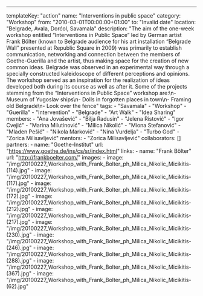 ---
  templateKey: "action"
  name: "Interventions in public space"
  category: "Workshop"
  from: "2010-03-01T00:00:00+01:00"
  to: "Invalid date"
  location: "Belgrade, Avala, Dorćol, Savamala"
  description: "The aim of the one-week workshop entitled “Interventions in Public Space” led by German artist Frank Bölter (known to Belgrade audience for his art installation “Belgrade Wall” presented at Republic Square in 2009) was primarily to establish communication, networking and connection between the members of Goethe-Guerilla and the artist, thus making space for the creation of new common ideas. Belgrade was observed in an experimental way through a specially constructed kaleidoscope of different perceptions and opinions. The workshop served as an inspiration for the realization of ideas developed both during its course as well as after it. Some of the projects stemming from the “Interventions in Public Space” workshop are:\n- Museum of Yugoslav ships\n- Dolls in forgotten places in town\n- Framing old Belgrade\n- Look over the fence"
  tags: 
    - "Savamala"
    - "Workshop"
    - "Guerilla"
    - "Intervention"
    - "Belgrade"
    - "Art Walk"
    - "Idea Sharing"
  members: 
    - "Ana Jovašević"
    - "Bilja Radusin"
    - "Jelena Ristović"
    - "Igor Cvejić"
    - "Marina Milutinović"
    - "Milica Nikolić"
    - "Miona Stefanović"
    - "Mladen Pešić"
    - "Nikola Marković"
    - "Nina Vurdelja"
    - "Turbo God"
    - "Zorica Milisavljević"
  mentors: 
    - "Zorica Milisavljević"
  collaborators: []
  partners: 
    - 
      name: "Goethe-Institut"
      url: "https://www.goethe.de/ins/cs/sr/index.html"
  links: 
    - 
      name: "Frank Bölter"
      url: "http://frankboelter.com/"
  images: 
    - 
      image: "/img/20100227_Workshop_with_Frank_Bolter_ph_Milica_Nikolic_Micikitis-(114).jpg"
    - 
      image: "/img/20100227_Workshop_with_Frank_Bolter_ph_Milica_Nikolic_Micikitis-(117).jpg"
    - 
      image: "/img/20100227_Workshop_with_Frank_Bolter_ph_Milica_Nikolic_Micikitis-(172).jpg"
    - 
      image: "/img/20100227_Workshop_with_Frank_Bolter_ph_Milica_Nikolic_Micikitis-(212).jpg"
    - 
      image: "/img/20100227_Workshop_with_Frank_Bolter_ph_Milica_Nikolic_Micikitis-(217).jpg"
    - 
      image: "/img/20100227_Workshop_with_Frank_Bolter_ph_Milica_Nikolic_Micikitis-(230).jpg"
    - 
      image: "/img/20100227_Workshop_with_Frank_Bolter_ph_Milica_Nikolic_Micikitis-(246).jpg"
    - 
      image: "/img/20100227_Workshop_with_Frank_Bolter_ph_Milica_Nikolic_Micikitis-(288).jpg"
    - 
      image: "/img/20100227_Workshop_with_Frank_Bolter_ph_Milica_Nikolic_Micikitis-(367).jpg"
    - 
      image: "/img/20100227_Workshop_with_Frank_Bolter_ph_Milica_Nikolic_Micikitis-(62).jpg"
